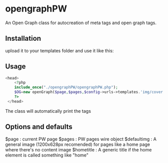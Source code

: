 # opengraphPW

An Open Graph class for autocreation of meta tags and open graph tags.

## Installation

upload it to your templates folder and use it like this:

## Usage

```php
<head>
	<?php
	include_once("./opengraphPW/opengraphPW.php");
	$OG=new openGraph($page,$pages,$config->urls->templates.'img/cover.jpg',"Title of your website");
	?>
 </head>
```

The class will automatically print the tags 

## Options and defaults

$page : current PW page
$pages : PW pages wire object
$defaultimg : A general image (1200x628px recomended) for pages like a home page where there's no content image
$hometitle : A generic title if the home element is called something like "home"
